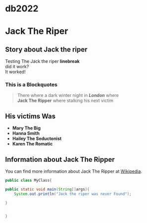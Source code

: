 # db2022
# Jack The Riper
## Story about **Jack the riper**
Testing The Jack the riper **linebreak** <br/>
did it work? <br/>
It worked! <br/>
### This is a Blockquotes
> There where a dark winter night in ***London*** where<br/>
> **Jack The Ripper** where stalking his next victim <br/>
## His victims Was
* **Mary The Big**
* **Hanna Smith**
* **Hailey The Seductonist**
* **Karen The Romatic**
## Information about Jack The Ripper

You can find more information about Jack The Ripper at [Wikipedia](https://en.wikipedia.org/wiki/Jack_the_Ripper).


````java
public class MyClass{

public static void main(String[]args){
	System.out.println("Jack the riper was never Found");

}


}

````



